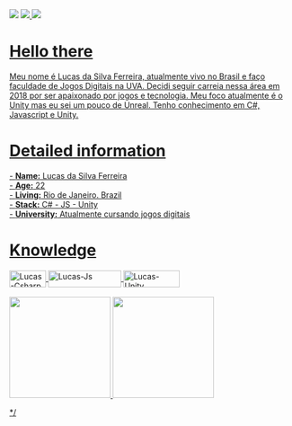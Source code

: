 
 
 <div>
    <a href="https://www.linkedin.com/in/silvalucasf" target="_blank"><img src="https://img.shields.io/badge/-LinkedIn-%230077B5?style=for-the-badge&logo=linkedin&logoColor=white" target="_blank"></a> 
    <a href = "mailto:lsf.lucasilvaferreira@gmail.com"><img src="https://img.shields.io/badge/-Gmail-%23333?style=for-the-badge&logo=gmail&logoColor=white" target="_blank"</a>
    <a href = "https://twitter.com/silva_lucasf"><img src="https://img.shields.io/badge/Twitter-1DA1F2?style=for-the-badge&logo=twitter&logoColor=white" target="_blank"</a>
  </div>
 
  <div>
  </div>
<h1>Hello there</h1
  <p> 
  Meu nome é Lucas da Silva Ferreira, atualmente vivo no Brasil e faço faculdade de Jogos Digitais na UVA. Decidi seguir carreia nessa área em 2018 por ser apaixonado por jogos e tecnologia. Meu foco atualmente é o Unity mas eu sei um pouco de Unreal. Tenho conhecimento em C#, Javascript e Unity.
  </p>
<h1>Detailed information</h1>
 - <b>Name:</b> Lucas da Silva Ferreira<br>
 - <b>Age:</b> 22<br>
 - <b>Living:</b> Rio de Janeiro. Brazil<br> 
 - <b>Stack:</b> C# - JS - Unity <br>
 - <b>University:</b> Atualmente cursando jogos digitais <br>
      
<h1>Knowledge</h1>
<div>
  <img align="center" alt="Lucas-Csharp" height="30" width="65" src="https://img.shields.io/badge/C%23-239120?style=for-the-badge&logo=c-sharp&logoColor=white">
  <img align="center" alt="Lucas-Js" height="30" width="130" src="https://img.shields.io/badge/JavaScript-F7DF1E?style=for-the-badge&logo=javascript&logoColor=black">
  <img align="center" alt="Lucas-Unity" height="30" width="100" src="https://img.shields.io/badge/Unity-100000?style=for-the-badge&logo=unity&logoColor=white">
</div>
<br>
<div>
  <a href="https://github.com/silvalucasf">
  <img height="180em" src="https://github-readme-stats.vercel.app/api?username=silvalucasf&show_icons=true&theme=dracula&include_all_commits=true&count_private=true"/>
  <img height="180em" src="https://github-readme-stats.vercel.app/api/top-langs/?username=silvalucasf&layout=compact&langs_count=16&theme=dracula"/>
</div>

*/
  

 
